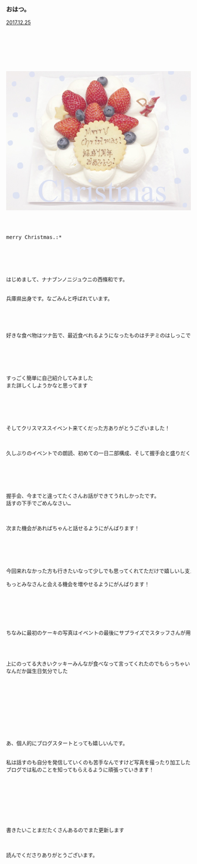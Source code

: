 ### おはつ。
[2017.12.25](http://blog.nanabunnonijyuuni.com/s/n227/diary/detail/33?ima=5357&cd=blog)
<pre>






</pre>
![20171225Nagomi#1](../../../../../Album/Backup/Blog/Nagomi/Dec2017/20171225Nagomi%231.JPG)
<pre>



merry Christmas.:*






はじめまして、ナナブンノニジュウニの西條和です。


兵庫県出身です。なごみんと呼ばれています。





好きな食べ物はツナ缶で、最近食べれるようになったものはチヂミのはしっこです






すっごく簡単に自己紹介してみました
また詳しくしようかなと思ってます






そしてクリスマススイベント来てくだった方ありがとうございました！



久しぶりのイベントでの朗読、初めての一日二部構成、そして握手会と盛りだくさんでした






握手会、今までと違ってたくさんお話ができてうれしかったです。
話すの下手でごめんなさい…



次また機会があればちゃんと話せるようにがんばります！






今回来れなかった方も行きたいなって少しでも思ってくれてただけで嬉しいし支えになってます。

もっとみなさんと会える機会を増やせるようにがんばります！







ちなみに最初のケーキの写真はイベントの最後にサプライズでスタッフさんが用意してくださったものです




上にのってる大きいクッキーみんなが食べなって言ってくれたのでもらっちゃいました
なんだか誕生日気分でした











あ、個人的にブログスタートとっても嬉しいんです。


私は話すのも自分を発信していくのも苦手なんですけど写真を撮ったり加工したりするのは好きだったりするので
ブログでは私のことを知ってもらえるように頑張っていきます！









書きたいことまだたくさんあるのでまた更新します



読んでくださりありがとうございます。
</pre>
